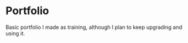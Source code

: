 <h1>Portfolio</h1>

<p>Basic portfolio I made as training, although I plan to keep upgrading and using it.</p>
